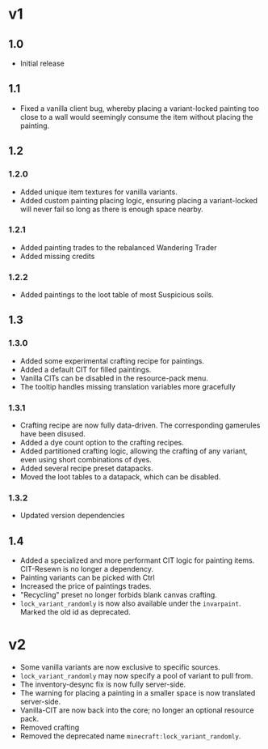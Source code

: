 # v1
## 1.0
- Initial release

## 1.1
- Fixed a vanilla client bug, whereby placing a variant-locked painting too close to a wall would seemingly consume the item without placing the painting.

## 1.2
### 1.2.0
- Added unique item textures for vanilla variants.
- Added custom painting placing logic, ensuring placing a variant-locked will never fail so long as there is enough space nearby.
### 1.2.1
- Added painting trades to the rebalanced Wandering Trader
- Added missing credits
### 1.2.2
- Added paintings to the loot table of most Suspicious soils.

## 1.3
### 1.3.0
- Added some experimental crafting recipe for paintings.
- Added a default CIT for filled paintings.
- Vanilla CITs can be disabled in the resource-pack menu.
- The tooltip handles missing translation variables more gracefully
### 1.3.1
- Crafting recipe are now fully data-driven. The corresponding gamerules have been disused.
- Added a dye count option to the crafting recipes.
- Added partitioned crafting logic, allowing the crafting of any variant, even using short combinations of dyes.
- Added several recipe preset datapacks.
- Moved the loot tables to a datapack, which can be disabled.
### 1.3.2
- Updated version dependencies

## 1.4
- Added a specialized and more performant CIT logic for painting items. CIT-Resewn is no longer a dependency.
- Painting variants can be picked with Ctrl
- Increased the price of paintings trades.
- "Recycling" preset no longer forbids blank canvas crafting.
- `lock_variant_randomly` is now also available under the `invarpaint`. Marked the old id as deprecated.


# v2
- Some vanilla variants are now exclusive to specific sources.
- `lock_variant_randomly` may now specify a pool of variant to pull from.
- The inventory-desync fix is now fully server-side.
- The warning for placing a painting in a smaller space is now translated server-side.
- Vanilla-CIT are now back into the core; no longer an optional resource pack.
- Removed crafting
- Removed the deprecated name `minecraft:lock_variant_randomly`.
